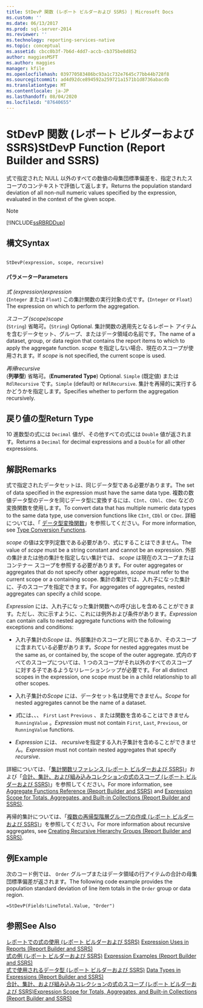 ```yaml
---
title: StDevP 関数 (レポート ビルダーおよび SSRS) | Microsoft Docs
ms.custom: ''
ms.date: 06/13/2017
ms.prod: sql-server-2014
ms.reviewer: ''
ms.technology: reporting-services-native
ms.topic: conceptual
ms.assetid: cbcc0b3f-7b6d-4dd7-accb-cb375be8d852
author: maggiesMSFT
ms.author: maggies
manager: kfile
ms.openlocfilehash: 039770583486bc93a1c732e7645c77bb44b728f8
ms.sourcegitcommit: ad4d92dce894592a259721a1571b1d8736abacdb
ms.translationtype: MT
ms.contentlocale: ja-JP
ms.lasthandoff: 08/04/2020
ms.locfileid: "87640655"
---
```

# <a name="stdevp-function-report-builder-and-ssrs"></a><span data-ttu-id="598b1-102">StDevP 関数 (レポート ビルダーおよび SSRS)</span><span class="sxs-lookup"><span data-stu-id="598b1-102">StDevP Function (Report Builder and SSRS)</span></span>
  <span data-ttu-id="598b1-103">式で指定された NULL 以外のすべての数値の母集団標準偏差を、指定されたスコープのコンテキストで評価して返します。</span><span class="sxs-lookup"><span data-stu-id="598b1-103">Returns the population standard deviation of all non-null numeric values specified by the expression, evaluated in the context of the given scope.</span></span>  
  
> [!NOTE]  
>  [!INCLUDE[ssRBRDDup](../../includes/ssrbrddup-md.md)]  
  
## <a name="syntax"></a><span data-ttu-id="598b1-104">構文</span><span class="sxs-lookup"><span data-stu-id="598b1-104">Syntax</span></span>  
  
```  
  
StDevP(expression, scope, recursive)  
```  
  
#### <a name="parameters"></a><span data-ttu-id="598b1-105">パラメーター</span><span class="sxs-lookup"><span data-stu-id="598b1-105">Parameters</span></span>  
 <span data-ttu-id="598b1-106">*式 (expression)*</span><span class="sxs-lookup"><span data-stu-id="598b1-106">*expression*</span></span>  
 <span data-ttu-id="598b1-107">(`Integer` または `Float`) この集計関数の実行対象の式です。</span><span class="sxs-lookup"><span data-stu-id="598b1-107">(`Integer` or `Float`) The expression on which to perform the aggregation.</span></span>  
  
 <span data-ttu-id="598b1-108">*スコープ (scope)*</span><span class="sxs-lookup"><span data-stu-id="598b1-108">*scope*</span></span>  
 <span data-ttu-id="598b1-109">(`String`) 省略可。</span><span class="sxs-lookup"><span data-stu-id="598b1-109">(`String`) Optional.</span></span> <span data-ttu-id="598b1-110">集計関数の適用先となるレポート アイテムを含むデータセット、グループ、またはデータ領域の名前です。</span><span class="sxs-lookup"><span data-stu-id="598b1-110">The name of a dataset, group, or data region that contains the report items to which to apply the aggregate function.</span></span> <span data-ttu-id="598b1-111">*scope* を指定しない場合、現在のスコープが使用されます。</span><span class="sxs-lookup"><span data-stu-id="598b1-111">If *scope* is not specified, the current scope is used.</span></span>  
  
 <span data-ttu-id="598b1-112">*再帰*</span><span class="sxs-lookup"><span data-stu-id="598b1-112">*recursive*</span></span>  
 <span data-ttu-id="598b1-113">(**列挙型**) 省略可。</span><span class="sxs-lookup"><span data-stu-id="598b1-113">(**Enumerated Type**) Optional.</span></span> <span data-ttu-id="598b1-114">`Simple` (既定値) または `RdlRecursive` です。</span><span class="sxs-lookup"><span data-stu-id="598b1-114">`Simple` (default) or `RdlRecursive`.</span></span> <span data-ttu-id="598b1-115">集計を再帰的に実行するかどうかを指定します。</span><span class="sxs-lookup"><span data-stu-id="598b1-115">Specifies whether to perform the aggregation recursively.</span></span>  
  
## <a name="return-type"></a><span data-ttu-id="598b1-116">戻り値の型</span><span class="sxs-lookup"><span data-stu-id="598b1-116">Return Type</span></span>  
 <span data-ttu-id="598b1-117">10 進数型の式には `Decimal` 値が、その他すべての式には `Double` 値が返されます。</span><span class="sxs-lookup"><span data-stu-id="598b1-117">Returns a `Decimal` for decimal expressions and a `Double` for all other expressions.</span></span>  
  
## <a name="remarks"></a><span data-ttu-id="598b1-118">解説</span><span class="sxs-lookup"><span data-stu-id="598b1-118">Remarks</span></span>  
 <span data-ttu-id="598b1-119">式で指定されたデータセットは、同じデータ型である必要があります。</span><span class="sxs-lookup"><span data-stu-id="598b1-119">The set of data specified in the expression must have the same data type.</span></span> <span data-ttu-id="598b1-120">複数の数値データ型のデータを同じデータ型に変換するには、`CInt`、`CDbl`、`CDec` などの変換関数を使用します。</span><span class="sxs-lookup"><span data-stu-id="598b1-120">To convert data that has multiple numeric data types to the same data type, use conversion functions like `CInt`, `CDbl` or `CDec`.</span></span> <span data-ttu-id="598b1-121">詳細については、「 [データ型変換関数](https://go.microsoft.com/fwlink/?LinkId=96142)」を参照してください。</span><span class="sxs-lookup"><span data-stu-id="598b1-121">For more information, see [Type Conversion Functions](https://go.microsoft.com/fwlink/?LinkId=96142).</span></span>  
  
 <span data-ttu-id="598b1-122">*scope* の値は文字列定数である必要があり、式にすることはできません。</span><span class="sxs-lookup"><span data-stu-id="598b1-122">The value of *scope* must be a string constant and cannot be an expression.</span></span> <span data-ttu-id="598b1-123">外部の集計または他の集計を指定しない集計では、 *scope* は現在のスコープまたはコンテナー スコープを参照する必要があります。</span><span class="sxs-lookup"><span data-stu-id="598b1-123">For outer aggregates or aggregates that do not specify other aggregates, *scope* must refer to the current scope or a containing scope.</span></span> <span data-ttu-id="598b1-124">集計の集計では、入れ子になった集計に、子のスコープを指定できます。</span><span class="sxs-lookup"><span data-stu-id="598b1-124">For aggregates of aggregates, nested aggregates can specify a child scope.</span></span>  
  
 <span data-ttu-id="598b1-125">*Expression* には、入れ子になった集計関数への呼び出しを含めることができます。ただし、次に示すように、これには例外および条件があります。</span><span class="sxs-lookup"><span data-stu-id="598b1-125">*Expression* can contain calls to nested aggregate functions with the following exceptions and conditions:</span></span>  
  
-   <span data-ttu-id="598b1-126">入れ子集計の*Scope* は、外部集計のスコープと同じであるか、そのスコープに含まれている必要があります。</span><span class="sxs-lookup"><span data-stu-id="598b1-126">*Scope* for nested aggregates must be the same as, or contained by, the scope of the outer aggregate.</span></span> <span data-ttu-id="598b1-127">式内のすべてのスコープについては、1 つのスコープがそれ以外のすべてのスコープに対する子であるようなリレーションシップが必要です。</span><span class="sxs-lookup"><span data-stu-id="598b1-127">For all distinct scopes in the expression, one scope must be in a child relationship to all other scopes.</span></span>  
  
-   <span data-ttu-id="598b1-128">入れ子集計の*Scope* には、データセット名は使用できません。</span><span class="sxs-lookup"><span data-stu-id="598b1-128">*Scope* for nested aggregates cannot be the name of a dataset.</span></span>  
  
-   <span data-ttu-id="598b1-129">*式*には、、、 `First` `Last` `Previous` 、または関数を含めることはできません `RunningValue` 。</span><span class="sxs-lookup"><span data-stu-id="598b1-129">*Expression* must not contain `First`, `Last`, `Previous`, or `RunningValue` functions.</span></span>  
  
-   <span data-ttu-id="598b1-130">*Expression* には、 *recursive*を指定する入れ子集計を含めることができません。</span><span class="sxs-lookup"><span data-stu-id="598b1-130">*Expression* must not contain nested aggregates that specify *recursive*.</span></span>  
  
 <span data-ttu-id="598b1-131">詳細については、「[集計関数リファレンス &#40;レポート ビルダーおよび SSRS&#41;](report-builder-functions-aggregate-functions-reference.md)」および「[合計、集計、および組み込みコレクションの式のスコープ &#40;レポート ビルダーおよび SSRS&#41;](expression-scope-for-totals-aggregates-and-built-in-collections.md)」を参照してください。</span><span class="sxs-lookup"><span data-stu-id="598b1-131">For more information, see [Aggregate Functions Reference &#40;Report Builder and SSRS&#41;](report-builder-functions-aggregate-functions-reference.md) and [Expression Scope for Totals, Aggregates, and Built-in Collections &#40;Report Builder and SSRS&#41;](expression-scope-for-totals-aggregates-and-built-in-collections.md).</span></span>  
  
 <span data-ttu-id="598b1-132">再帰的集計については、「[複数の再帰型階層グループの作成 &#40;レポート ビルダーおよび SSRS&#41;](creating-recursive-hierarchy-groups-report-builder-and-ssrs.md)」を参照してください。</span><span class="sxs-lookup"><span data-stu-id="598b1-132">For more information about recursive aggregates, see [Creating Recursive Hierarchy Groups &#40;Report Builder and SSRS&#41;](creating-recursive-hierarchy-groups-report-builder-and-ssrs.md).</span></span>  
  
## <a name="example"></a><span data-ttu-id="598b1-133">例</span><span class="sxs-lookup"><span data-stu-id="598b1-133">Example</span></span>  
 <span data-ttu-id="598b1-134">次のコード例では、 `Order` グループまたはデータ領域の行アイテムの合計の母集団標準偏差が返されます。</span><span class="sxs-lookup"><span data-stu-id="598b1-134">The following code example provides the population standard deviation of line item totals in the `Order` group or data region.</span></span>  
  
```  
=StDevP(Fields!LineTotal.Value, "Order")  
```  
  
## <a name="see-also"></a><span data-ttu-id="598b1-135">参照</span><span class="sxs-lookup"><span data-stu-id="598b1-135">See Also</span></span>  
 <span data-ttu-id="598b1-136">[レポートでの式の使用 (レポート ビルダーおよび SSRS)](expression-uses-in-reports-report-builder-and-ssrs.md) </span><span class="sxs-lookup"><span data-stu-id="598b1-136">[Expression Uses in Reports &#40;Report Builder and SSRS&#41;](expression-uses-in-reports-report-builder-and-ssrs.md) </span></span>  
 <span data-ttu-id="598b1-137">[式の例 (レポート ビルダーおよび SSRS)](expression-examples-report-builder-and-ssrs.md) </span><span class="sxs-lookup"><span data-stu-id="598b1-137">[Expression Examples &#40;Report Builder and SSRS&#41;](expression-examples-report-builder-and-ssrs.md) </span></span>  
 <span data-ttu-id="598b1-138">[式で使用されるデータ型 &#40;レポート ビルダーおよび SSRS&#41;](expressions-report-builder-and-ssrs.md) </span><span class="sxs-lookup"><span data-stu-id="598b1-138">[Data Types in Expressions &#40;Report Builder and SSRS&#41;](expressions-report-builder-and-ssrs.md) </span></span>  
 [<span data-ttu-id="598b1-139">合計、集計、および組み込みコレクションの式のスコープ (レポート ビルダーおよび SSRS)</span><span class="sxs-lookup"><span data-stu-id="598b1-139">Expression Scope for Totals, Aggregates, and Built-in Collections &#40;Report Builder and SSRS&#41;</span></span>](expression-scope-for-totals-aggregates-and-built-in-collections.md)  
  
  
